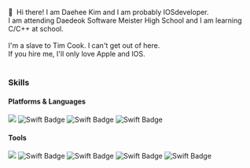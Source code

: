 <p>
  👋&nbsp; Hi there! I am Daehee Kim and I am probably IOSdeveloper.<br/>
I am attending Daedeok Software Meister High School and I am learning C/C++ at school.<br/><br/>
  I'm a slave to Tim Cook. I can't get out of here.<br/>
  If you hire me, I'll only love Apple and IOS.<br/><br/>
</p>

### Skills
#### Platforms & Languages
<div>
  
![](https://img.shields.io/badge/IOS-000000?&style=flat-square&logo=IOS&logoColor=white)
![Swift Badge](https://img.shields.io/badge/Swift-FA7343?&style=flat-square&logo=Swift&logoColor=white)
![Swift Badge](https://img.shields.io/badge/SwiftUI-2D2E83?&style=flat-square&logo=Swift&logoColor=white)
![Swift Badge](https://img.shields.io/badge/C/C++-00599C?&style=flat-square&logo=C&logoColor=white)
</div>

#### Tools
<div>
  
  ![](https://img.shields.io/badge/Xcode-147EFB?&style=flat-square&logo=Xcode&logoColor=white)
![Swift Badge](https://img.shields.io/badge/Clion-000000?&style=flat-square&logo=Clion&logoColor=white)
![Swift Badge](https://img.shields.io/badge/VSCode-007ACC?&style=flat-square&logo=VisualStudioCode&logoColor=white)
  ![Swift Badge](https://img.shields.io/badge/GitKraken-179287?&style=flat-square&logo=GitKraken&logoColor=white)
![Swift Badge](https://img.shields.io/badge/git-F05032?&style=flat-square&logo=Git&logoColor=white)
  
</div>


